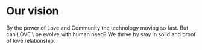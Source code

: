 # Our vision

By the power of Love and Community the technology moving so fast. But can LOVE \ be evolve with human need? We thrive by stay in solid and proof of love relationship.
